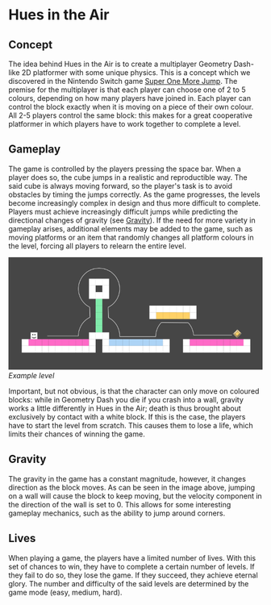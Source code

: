 # Hues in the Air
##  Concept
The idea behind Hues in the Air is to create a multiplayer Geometry Dash-like 2D platformer with 
some unique physics. This is a concept which we discovered in the Nintendo Switch game [Super One More 
Jump](https://play.google.com/store/apps/details?id=com.smgstudio.sonemorejump&hl=en&gl=US&pli=1). 
The premise for the multiplayer is that each player can choose one of 2 to 5 colours, 
depending on how many players have joined in. Each player can control the block exactly when 
it is moving on a piece of their own colour. All 2-5 players control the same block: this makes for 
a great cooperative platformer in which players have to work together to complete a level.

##  Gameplay
The game is controlled by the players pressing the space bar. When a player does so, 
the cube jumps in a realistic and reproductible way. The said cube is always moving forward, 
so the player's task is to avoid obstacles by timing the jumps correctly. As the game progresses,
the levels become increasingly complex in design and thus more difficult to complete. 
Players must achieve increasingly difficult jumps while predicting the directional changes 
of gravity (see [Gravity](#gravity)). If the need for more variety in gameplay arises, additional elements 
may be added to the game, such as moving platforms or an item that randomly changes all platform
colours in the level, forcing all players to relearn the entire level.

![Gameplay](outreach/screenshot.png)
*Example level*

Important, but not obvious, is that the character can only move on coloured blocks: while 
in Geometry Dash you die if you crash into a wall, gravity works a little differently in 
Hues in the Air; death is thus brought about exclusively by contact with a white block. 
If this is the case, the players have to start the level from scratch. This causes them 
to lose a life, which limits their chances of winning the game.

##  Gravity
The gravity in the game has a constant magnitude, however, it changes direction as the 
block moves. As can be seen in the image above, jumping on a wall will cause the block to 
keep moving, but the velocity component in the direction of the wall is set to 0. This allows 
for some interesting gameplay mechanics, such as the ability to jump around corners.

## Lives
When playing a game, the players have a limited number of lives. With this set of chances to win, 
they have to complete a certain number of levels. If they fail to do so, they lose the game. 
If they succeed, they achieve eternal glory. The number and difficulty of the said levels 
are determined by the game mode (easy, medium, hard).